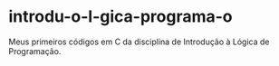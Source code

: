 # introdu-o-l-gica-programa-o
Meus primeiros códigos em C da disciplina de Introdução à Lógica de Programação.
